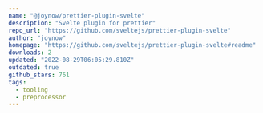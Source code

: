 ```yaml
---
name: "@joynow/prettier-plugin-svelte"
description: "Svelte plugin for prettier"
repo_url: "https://github.com/sveltejs/prettier-plugin-svelte"
author: "joynow"
homepage: "https://github.com/sveltejs/prettier-plugin-svelte#readme"
downloads: 2
updated: "2022-08-29T06:05:29.810Z"
outdated: true
github_stars: 761
tags: 
  - tooling
  - preprocessor
---
```

